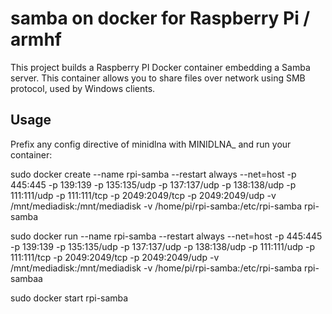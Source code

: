 # samba on docker for Raspberry Pi / armhf


This project builds a Raspberry PI Docker container embedding a Samba server. This container allows you to share files over network using SMB protocol, used by Windows clients.

## Usage
Prefix any config directive of minidlna with MINIDLNA_ and run your container:

sudo docker create --name rpi-samba --restart always --net=host -p 445:445 -p 139:139 -p 135:135/udp -p 137:137/udp -p 138:138/udp -p 111:111/udp -p 111:111/tcp -p 2049:2049/tcp -p 2049:2049/udp -v /mnt/mediadisk:/mnt/mediadisk -v /home/pi/rpi-samba:/etc/rpi-samba rpi-samba

sudo docker run --name rpi-samba --restart always --net=host -p 445:445 -p 139:139 -p 135:135/udp -p 137:137/udp -p 138:138/udp -p 111:111/udp -p 111:111/tcp -p 2049:2049/tcp -p 2049:2049/udp -v /mnt/mediadisk:/mnt/mediadisk -v /home/pi/rpi-samba:/etc/rpi-samba rpi-sambaa

sudo docker start rpi-samba




